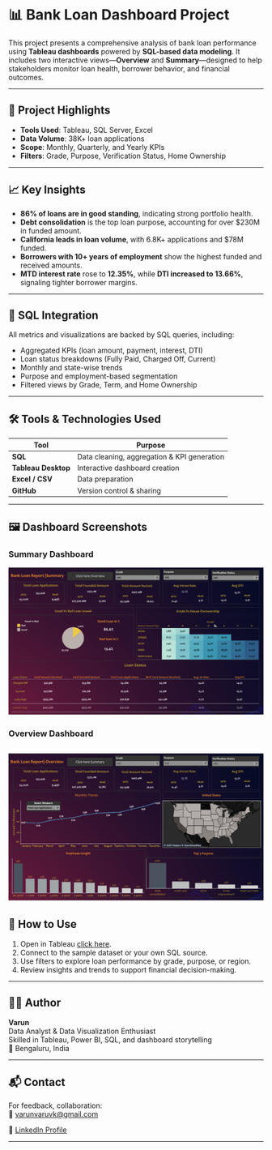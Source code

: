# 📊 Bank Loan Dashboard Project

This project presents a comprehensive analysis of bank loan performance using **Tableau dashboards** powered by **SQL-based data modeling**. It includes two interactive views—**Overview** and **Summary**—designed to help stakeholders monitor loan health, borrower behavior, and financial outcomes.

---

## 🚀 Project Highlights

- **Tools Used**: Tableau, SQL Server, Excel
- **Data Volume**: 38K+ loan applications
- **Scope**: Monthly, Quarterly, and Yearly KPIs
- **Filters**: Grade, Purpose, Verification Status, Home Ownership

---

## 📈 Key Insights

- **86% of loans are in good standing**, indicating strong portfolio health.
- **Debt consolidation** is the top loan purpose, accounting for over $230M in funded amount.
- **California leads in loan volume**, with 6.8K+ applications and $78M funded.
- **Borrowers with 10+ years of employment** show the highest funded and received amounts.
- **MTD interest rate** rose to **12.35%**, while **DTI increased to 13.66%**, signaling tighter borrower margins.

---

## 🧠 SQL Integration

All metrics and visualizations are backed by SQL queries, including:

- Aggregated KPIs (loan amount, payment, interest, DTI)
- Loan status breakdowns (Fully Paid, Charged Off, Current)
- Monthly and state-wise trends
- Purpose and employment-based segmentation
- Filtered views by Grade, Term, and Home Ownership

---
## 🛠️ Tools & Technologies Used

| Tool | Purpose |
|------|----------|
| **SQL** | Data cleaning, aggregation & KPI generation |
| **Tableau Desktop** | Interactive dashboard creation |
| **Excel / CSV** | Data preparation |
| **GitHub** | Version control & sharing |

---
## 🖼️ Dashboard Screenshots

### Summary Dashboard  
![Summary Dashboard](https://github.com/Varun123456vk/Bank-Loan-Dashboard/blob/1ddced2d5a9e2e55baaeaa45e2a235aae0ec945a/Bank%20Loan%20Summary%20Dashboard.png)

### Overview Dashboard  
![Overview Dashboard](https://github.com/Varun123456vk/Bank-Loan-Dashboard/blob/2fc87045aa681d69a76b349a639c37caa8b26eaf/Bank%20Loan%20Overview%20Dashboard.png)
---

## 📂 How to Use

1. Open in Tableau [click here](https://github.com/Varun123456vk/Bank-Loan-Dashboard/blob/6d75250791f13fbb1a848a7dc611848385b77e59/Bank%20Dashboard.twbx).
2. Connect to the sample dataset or your own SQL source.
3. Use filters to explore loan performance by grade, purpose, or region.
4. Review insights and trends to support financial decision-making.

---

## 🧑‍💻 Author

**Varun**  
Data Analyst & Data Visualization Enthusiast  
Skilled in Tableau, Power BI, SQL, and dashboard storytelling  
📍 Bengaluru, India

---

## 📬 Contact

For feedback, collaboration:  
📧 varunvaruvk@gmail.com 

🔗 [LinkedIn Profile](https://www.linkedin.com/in/varunkumar-3ab44027a/)

---


